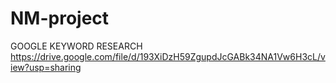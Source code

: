 # NM-project
GOOGLE KEYWORD RESEARCH
https://drive.google.com/file/d/193XiDzH59ZgupdJcGABk34NA1Vw6H3cL/view?usp=sharing
